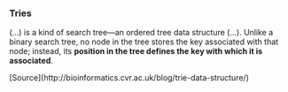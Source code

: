 ### Tries

(...) is a kind of search tree—an ordered tree data structure (...). Unlike a binary search tree, no node in the tree stores the key associated with that node; instead, its __position in the tree defines the key with which it is associated__. 

<div class="source">[Source](http://bioinformatics.cvr.ac.uk/blog/trie-data-structure/)</div>
